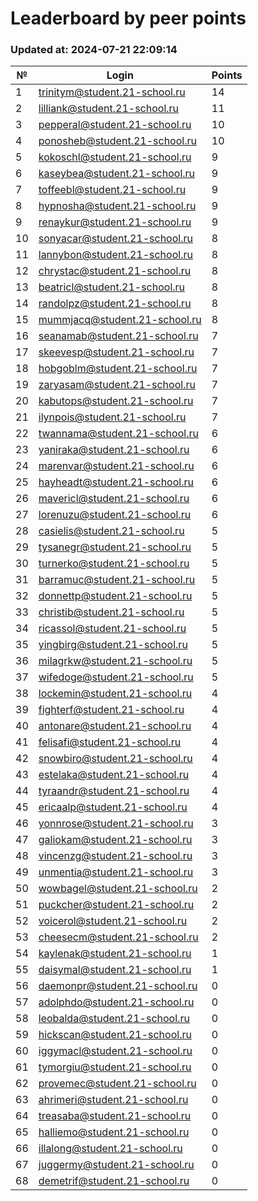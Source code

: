 # Leaderboard by peer points

### Updated at: 2024-07-21 22:09:14

| № | Login | Points |
|---|-------|--------|
|1|trinitym@student.21-school.ru|14|
|2|lilliank@student.21-school.ru|11|
|3|pepperal@student.21-school.ru|10|
|4|ponosheb@student.21-school.ru|10|
|5|kokoschl@student.21-school.ru|9|
|6|kaseybea@student.21-school.ru|9|
|7|toffeebl@student.21-school.ru|9|
|8|hypnosha@student.21-school.ru|9|
|9|renaykur@student.21-school.ru|9|
|10|sonyacar@student.21-school.ru|8|
|11|lannybon@student.21-school.ru|8|
|12|chrystac@student.21-school.ru|8|
|13|beatricl@student.21-school.ru|8|
|14|randolpz@student.21-school.ru|8|
|15|mummjacq@student.21-school.ru|8|
|16|seanamab@student.21-school.ru|7|
|17|skeevesp@student.21-school.ru|7|
|18|hobgoblm@student.21-school.ru|7|
|19|zaryasam@student.21-school.ru|7|
|20|kabutops@student.21-school.ru|7|
|21|ilynpois@student.21-school.ru|7|
|22|twannama@student.21-school.ru|6|
|23|yaniraka@student.21-school.ru|6|
|24|marenvar@student.21-school.ru|6|
|25|hayheadt@student.21-school.ru|6|
|26|mavericl@student.21-school.ru|6|
|27|lorenuzu@student.21-school.ru|6|
|28|casielis@student.21-school.ru|5|
|29|tysanegr@student.21-school.ru|5|
|30|turnerko@student.21-school.ru|5|
|31|barramuc@student.21-school.ru|5|
|32|donnettp@student.21-school.ru|5|
|33|christib@student.21-school.ru|5|
|34|ricassol@student.21-school.ru|5|
|35|yingbirg@student.21-school.ru|5|
|36|milagrkw@student.21-school.ru|5|
|37|wifedoge@student.21-school.ru|5|
|38|lockemin@student.21-school.ru|4|
|39|fighterf@student.21-school.ru|4|
|40|antonare@student.21-school.ru|4|
|41|felisafi@student.21-school.ru|4|
|42|snowbiro@student.21-school.ru|4|
|43|estelaka@student.21-school.ru|4|
|44|tyraandr@student.21-school.ru|4|
|45|ericaalp@student.21-school.ru|4|
|46|yonnrose@student.21-school.ru|3|
|47|galiokam@student.21-school.ru|3|
|48|vincenzg@student.21-school.ru|3|
|49|unmentia@student.21-school.ru|3|
|50|wowbagel@student.21-school.ru|2|
|51|puckcher@student.21-school.ru|2|
|52|voicerol@student.21-school.ru|2|
|53|cheesecm@student.21-school.ru|2|
|54|kaylenak@student.21-school.ru|1|
|55|daisymal@student.21-school.ru|1|
|56|daemonpr@student.21-school.ru|0|
|57|adolphdo@student.21-school.ru|0|
|58|leobalda@student.21-school.ru|0|
|59|hickscan@student.21-school.ru|0|
|60|iggymacl@student.21-school.ru|0|
|61|tymorgiu@student.21-school.ru|0|
|62|provemec@student.21-school.ru|0|
|63|ahrimeri@student.21-school.ru|0|
|64|treasaba@student.21-school.ru|0|
|65|halliemo@student.21-school.ru|0|
|66|illalong@student.21-school.ru|0|
|67|juggermy@student.21-school.ru|0|
|68|demetrif@student.21-school.ru|0|

